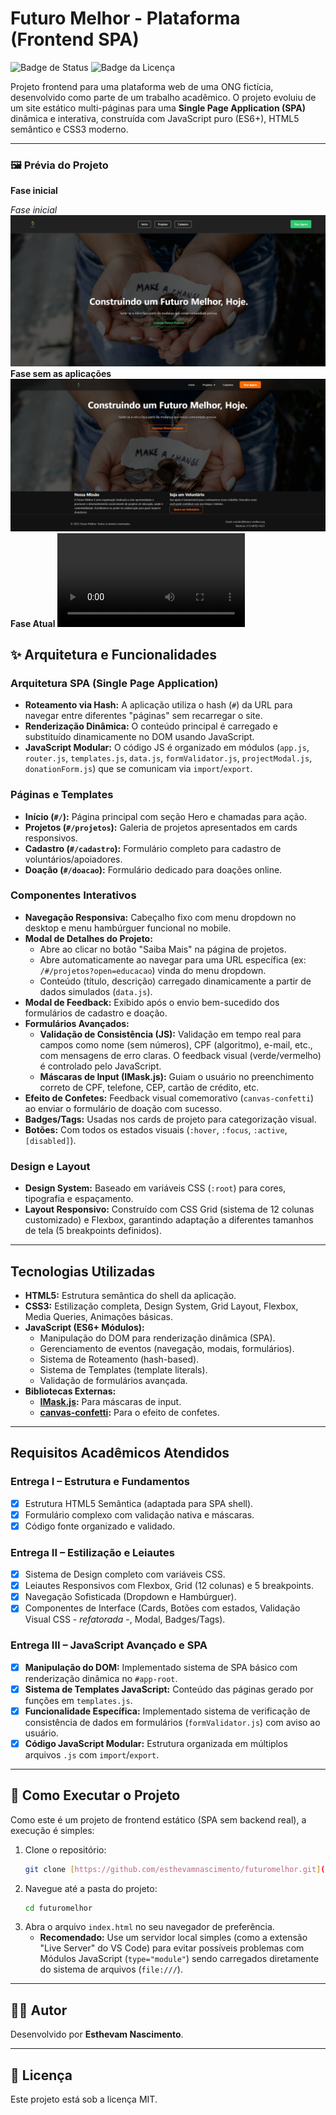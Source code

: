 # Futuro Melhor - Plataforma (Frontend SPA)

![Badge de Status](https://img.shields.io/badge/status-Entrega%20III%20Conclu%C3%ADda-brightgreen)
![Badge da Licença](https://img.shields.io/badge/license-MIT-blue)

Projeto frontend para uma plataforma web de uma ONG fictícia, desenvolvido como parte de um trabalho acadêmico. O projeto evoluiu de um site estático multi-páginas para uma **Single Page Application (SPA)** dinâmica e interativa, construída com JavaScript puro (ES6+), HTML5 semântico e CSS3 moderno.

---

### 🖼️ Prévia do Projeto

**Fase inicial**

*Fase inicial*
![Prévia do Projeto 1](/imagens/previa.jpg)
**Fase sem as aplicações**
![Prévia do Projeto 2](/imagens/previa2.jpg)
**Fase Atual**
![Prévia do Projeto 3](/imagens/previa3.mp4)

## ✨ Arquitetura e Funcionalidades

### Arquitetura SPA (Single Page Application)
-   **Roteamento via Hash:** A aplicação utiliza o hash (`#`) da URL para navegar entre diferentes "páginas" sem recarregar o site.
-   **Renderização Dinâmica:** O conteúdo principal é carregado e substituído dinamicamente no DOM usando JavaScript.
-   **JavaScript Modular:** O código JS é organizado em módulos (`app.js`, `router.js`, `templates.js`, `data.js`, `formValidator.js`, `projectModal.js`, `donationForm.js`) que se comunicam via `import`/`export`.

### Páginas e Templates
-   **Início (`#/`):** Página principal com seção Hero e chamadas para ação.
-   **Projetos (`#/projetos`):** Galeria de projetos apresentados em cards responsivos.
-   **Cadastro (`#/cadastro`):** Formulário completo para cadastro de voluntários/apoiadores.
-   **Doação (`#/doacao`):** Formulário dedicado para doações online.

### Componentes Interativos
-   **Navegação Responsiva:** Cabeçalho fixo com menu dropdown no desktop e menu hambúrguer funcional no mobile.
-   **Modal de Detalhes do Projeto:**
    -   Abre ao clicar no botão "Saiba Mais" na página de projetos.
    -   Abre automaticamente ao navegar para uma URL específica (ex: `/#/projetos?open=educacao`) vinda do menu dropdown.
    -   Conteúdo (título, descrição) carregado dinamicamente a partir de dados simulados (`data.js`).
-   **Modal de Feedback:** Exibido após o envio bem-sucedido dos formulários de cadastro e doação.
-   **Formulários Avançados:**
    -   **Validação de Consistência (JS):** Validação em tempo real para campos como nome (sem números), CPF (algoritmo), e-mail, etc., com mensagens de erro claras. O feedback visual (verde/vermelho) é controlado pelo JavaScript.
    -   **Máscaras de Input (IMask.js):** Guiam o usuário no preenchimento correto de CPF, telefone, CEP, cartão de crédito, etc.
-   **Efeito de Confetes:** Feedback visual comemorativo (`canvas-confetti`) ao enviar o formulário de doação com sucesso.
-   **Badges/Tags:** Usadas nos cards de projeto para categorização visual.
-   **Botões:** Com todos os estados visuais (`:hover`, `:focus`, `:active`, `[disabled]`).

### Design e Layout
-   **Design System:** Baseado em variáveis CSS (`:root`) para cores, tipografia e espaçamento.
-   **Layout Responsivo:** Construído com CSS Grid (sistema de 12 colunas customizado) e Flexbox, garantindo adaptação a diferentes tamanhos de tela (5 breakpoints definidos).

---

## Tecnologias Utilizadas

-   **HTML5:** Estrutura semântica do shell da aplicação.
-   **CSS3:** Estilização completa, Design System, Grid Layout, Flexbox, Media Queries, Animações básicas.
-   **JavaScript (ES6+ Módulos):**
    -   Manipulação do DOM para renderização dinâmica (SPA).
    -   Gerenciamento de eventos (navegação, modais, formulários).
    -   Sistema de Roteamento (hash-based).
    -   Sistema de Templates (template literals).
    -   Validação de formulários avançada.
-   **Bibliotecas Externas:**
    -   **[IMask.js](https://imask.js.org/):** Para máscaras de input.
    -   **[canvas-confetti](https://github.com/catdad/canvas-confetti):** Para o efeito de confetes.

---

##  Requisitos Acadêmicos Atendidos

### Entrega I – Estrutura e Fundamentos
-   [x] Estrutura HTML5 Semântica (adaptada para SPA shell).
-   [x] Formulário complexo com validação nativa e máscaras.
-   [x] Código fonte organizado e validado.

### Entrega II – Estilização e Leiautes
-   [x] Sistema de Design completo com variáveis CSS.
-   [x] Leiautes Responsivos com Flexbox, Grid (12 colunas) e 5 breakpoints.
-   [x] Navegação Sofisticada (Dropdown e Hambúrguer).
-   [x] Componentes de Interface (Cards, Botões com estados, Validação Visual CSS - *refatorada* -, Modal, Badges/Tags).

### Entrega III – JavaScript Avançado e SPA
-   [x] **Manipulação do DOM:** Implementado sistema de SPA básico com renderização dinâmica no `#app-root`.
-   [x] **Sistema de Templates JavaScript:** Conteúdo das páginas gerado por funções em `templates.js`.
-   [x] **Funcionalidade Específica:** Implementado sistema de verificação de consistência de dados em formulários (`formValidator.js`) com aviso ao usuário.
-   [x] **Código JavaScript Modular:** Estrutura organizada em múltiplos arquivos `.js` com `import`/`export`.

---

## 🏁 Como Executar o Projeto

Como este é um projeto de frontend estático (SPA sem backend real), a execução é simples:

1.  Clone o repositório:
    ```bash
    git clone [https://github.com/esthevamnascimento/futuromelhor.git](https://github.com/esthevamnascimento/futuromelhor.git) 
    ```
2.  Navegue até a pasta do projeto:
    ```bash
    cd futuromelhor
    ```
3.  Abra o arquivo `index.html` no seu navegador de preferência.
    * **Recomendado:** Use um servidor local simples (como a extensão "Live Server" do VS Code) para evitar possíveis problemas com Módulos JavaScript (`type="module"`) sendo carregados diretamente do sistema de arquivos (`file:///`).

---

## 👨‍💻 Autor

Desenvolvido por **Esthevam Nascimento**.

---

## 📝 Licença

Este projeto está sob a licença MIT.